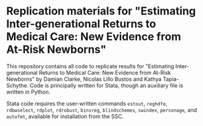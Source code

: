 # Replication materials for "Estimating Inter-generational Returns to Medical Care: New Evidence from At-Risk Newborns"

This repository contains all code to replicate results for "Estimating Inter-generational Returns to Medical Care: New Evidence from At-Risk Newborns" by Damian Clarke, Nicolas Lillo Bustos and Kathya Tapia-Schythe.  Code is principally written for Stata, though an auxiliary file is written in Python.

Stata code requires the user-written commands `estout`, `reghdfe`, `rdbwselect`, `rdplot`, `rdrobust`, `binsreg`, `blindschemes`, `swindex`, `personage`, and `autofmt`, available for installation from the SSC.


